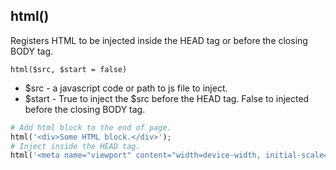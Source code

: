## html()
Registers HTML to be injected inside the HEAD tag or before the closing BODY tag.

```html($src, $start = false)```
- $src - a javascript code or path to js file to inject.
- $start - True to inject the $src before the HEAD tag. False to injected before the closing BODY tag. 

```php
# Add html block to the end of page.
html('<div>Some HTML block.</div>');
# Inject inside the HEAD tag.
html('<meta name="viewport" content="width=device-width, initial-scale=1.0">', true);
```
